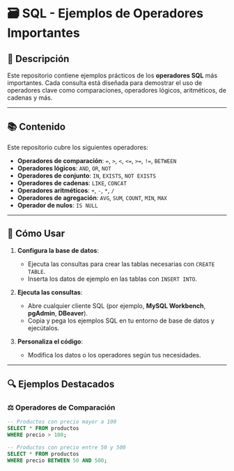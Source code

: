 # 🗃️ SQL - Ejemplos de Operadores Importantes

## 📝 Descripción

Este repositorio contiene ejemplos prácticos de los **operadores SQL** más importantes. Cada consulta está diseñada para demostrar el uso de operadores clave como comparaciones, operadores lógicos, aritméticos, de cadenas y más.

---

## 📚 Contenido

Este repositorio cubre los siguientes operadores:

- **Operadores de comparación**: `=`, `>`, `<`, `<=`, `>=`, `!=`, `BETWEEN`
- **Operadores lógicos**: `AND`, `OR`, `NOT`
- **Operadores de conjunto**: `IN`, `EXISTS`, `NOT EXISTS`
- **Operadores de cadenas**: `LIKE`, `CONCAT`
- **Operadores aritméticos**: `+`, `-`, `*`, `/`
- **Operadores de agregación**: `AVG`, `SUM`, `COUNT`, `MIN`, `MAX`
- **Operador de nulos**: `IS NULL`

---

## 🚀 Cómo Usar

1. **Configura la base de datos**:
   - Ejecuta las consultas para crear las tablas necesarias con `CREATE TABLE`.
   - Inserta los datos de ejemplo en las tablas con `INSERT INTO`.

2. **Ejecuta las consultas**:
   - Abre cualquier cliente SQL (por ejemplo, **MySQL Workbench**, **pgAdmin**, **DBeaver**).
   - Copia y pega los ejemplos SQL en tu entorno de base de datos y ejecútalos.

3. **Personaliza el código**:
   - Modifica los datos o los operadores según tus necesidades.

---

## 🔍 Ejemplos Destacados

### ⚖️ Operadores de Comparación

```sql
-- Productos con precio mayor a 100
SELECT * FROM productos
WHERE precio > 100;

-- Productos con precio entre 50 y 500
SELECT * FROM productos
WHERE precio BETWEEN 50 AND 500;

